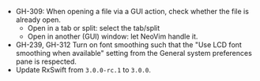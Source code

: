 * GH-309: When opening a file via a GUI action, check whether the file is already open.
    - Open in a tab or split: select the tab/split
    - Open in another (GUI) window: let NeoVim handle it.
* GH-239, GH-312 Turn on font smoothing such that the "Use LCD font smoothing when available" setting from the General system preferences pane is respected.
* Update RxSwift from `3.0.0-rc.1` to `3.0.0`.

